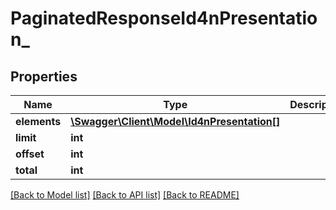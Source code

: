 # PaginatedResponseId4nPresentation_

## Properties
Name | Type | Description | Notes
------------ | ------------- | ------------- | -------------
**elements** | [**\Swagger\Client\Model\Id4nPresentation[]**](Id4nPresentation.md) |  | [optional] 
**limit** | **int** |  | 
**offset** | **int** |  | 
**total** | **int** |  | [optional] 

[[Back to Model list]](../README.md#documentation-for-models) [[Back to API list]](../README.md#documentation-for-api-endpoints) [[Back to README]](../README.md)


